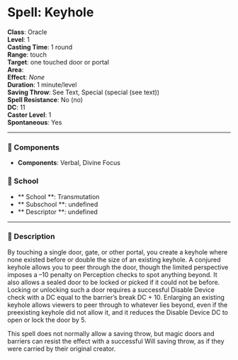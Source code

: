 
# Spell: Keyhole
**Class**: Oracle  
**Level**: 1  
**Casting Time**: 1 round  
**Range**: touch  
**Target**: one touched door or portal  
**Area**:   
**Effect**: _None_  
**Duration**: 1 minute/level  
**Saving Throw**: See Text, Special (special (see text))  
**Spell Resistance**: No (no)  
**DC**: 11  
**Caster Level**: 1  
**Spontaneous**: Yes

---

### 🔮 Components
- **Components**: Verbal, Divine Focus

### 🏫 School
- ** School **: Transmutation
- ** Subschool **: undefined
- ** Descriptor **: undefined
---

### 📜 Description
By touching a single door, gate, or other portal, you create a keyhole where none existed before or double the size of an existing keyhole. A conjured keyhole allows you to peer through the door, though the limited perspective imposes a –10 penalty on Perception checks to spot anything beyond. It also allows a sealed door to be locked or picked if it could not be before. Locking or unlocking such a door requires a successful Disable Device check with a DC equal to the barrier’s break DC + 10. Enlarging an existing keyhole allows viewers to peer through to whatever lies beyond, even if the preexisting keyhole did not allow it, and it reduces the Disable Device DC to open or lock the door by 5.

This spell does not normally allow a saving throw, but magic doors and barriers can resist the effect with a successful Will saving throw, as if they were carried by their original creator.
